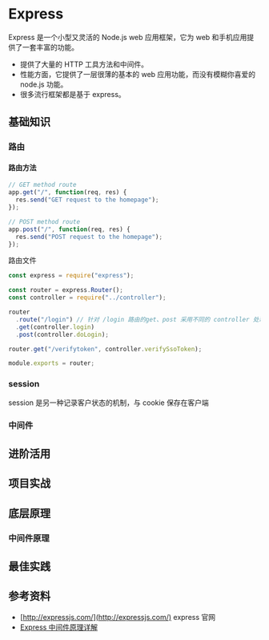 # Express

Express 是一个小型又灵活的 Node.js web 应用框架，它为 web 和手机应用提供了一套丰富的功能。

- 提供了大量的 HTTP 工具方法和中间件。
- 性能方面，它提供了一层很薄的基本的 web 应用功能，而没有模糊你喜爱的 node.js 功能。
- 很多流行框架都是基于 express。

## 基础知识

### 路由

#### 路由方法

```js
// GET method route
app.get("/", function(req, res) {
  res.send("GET request to the homepage");
});

// POST method route
app.post("/", function(req, res) {
  res.send("POST request to the homepage");
});
```

路由文件
```js
const express = require("express");

const router = express.Router();
const controller = require("../controller");

router
  .route("/login") // 针对 /login 路由的get、post 采用不同的 controller 处理
  .get(controller.login)
  .post(controller.doLogin);

router.get("/verifytoken", controller.verifySsoToken);

module.exports = router;

```

### session

session 是另一种记录客户状态的机制，与 cookie 保存在客户端


### 中间件

## 进阶活用

## 项目实战

## 底层原理

### 中间件原理

## 最佳实践

## 参考资料

- [http://expressjs.com/](http://expressjs.com/) express 官网
- [Express 中间件原理详解](https://juejin.im/post/5aa345116fb9a028e52d7217)
